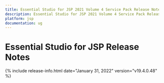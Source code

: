 ```yaml
---
title: Essential Studio for JSP 2021 Volume 4 Service Pack Release Notes  
description: Essential Studio for JSP 2021 Volume 4 Service Pack Release Notes  
platform: jsp
documentation: ug
---
```


# Essential Studio for JSP  Release Notes  

{% include release-info.html date="January 31, 2022"  version="v19.4.0.48" %} 



